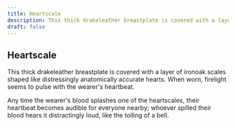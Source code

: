 ```yaml
---
title: Heartscale
description: This thick drakeleather breastplate is covered with a layer of ironoak scales shaped like distressingly anatomically accurate hearts. When worn, firelight seems to pulse with the wearer's heartbeat...
draft: false
---
```


## Heartscale

This thick drakeleather breastplate is covered with a layer of ironoak scales shaped like distressingly anatomically accurate hearts. When worn, firelight seems to pulse with the wearer's heartbeat.

Any time the wearer's blood splashes one of the heartscales, their heartbeat becomes audible for everyone nearby; whoever spilled their blood hears it distractingly loud, like the tolling of a bell.

